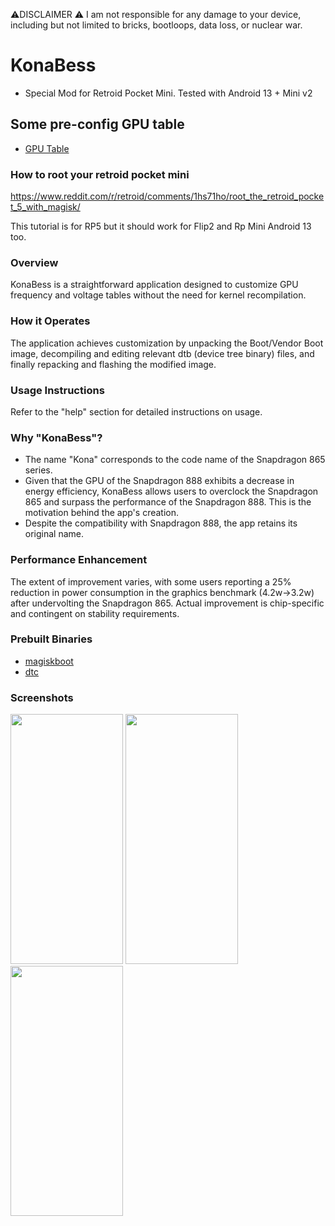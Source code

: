 ⚠️DISCLAIMER ⚠️
I am not responsible for any damage to your device, including but not limited to bricks, bootloops, data loss, or nuclear war.


# KonaBess
- Special Mod for Retroid Pocket Mini. Tested with Android 13 + Mini v2

## Some pre-config GPU table 
- [GPU Table](https://github.com/squalle0nhart/KonaBess-rp-mini-mod/tree/master/gpuTables)


### How to root your retroid pocket mini 
https://www.reddit.com/r/retroid/comments/1hs71ho/root_the_retroid_pocket_5_with_magisk/ 

This tutorial is for RP5 but it should work for Flip2 and Rp Mini Android 13 too.

### Overview

KonaBess is a straightforward application designed to customize GPU frequency and voltage tables without the need for kernel recompilation.

### How it Operates

The application achieves customization by unpacking the Boot/Vendor Boot image, decompiling and editing relevant dtb (device tree binary) files, and finally repacking and flashing the modified image.

### Usage Instructions

Refer to the "help" section for detailed instructions on usage.

### Why "KonaBess"?

- The name "Kona" corresponds to the code name of the Snapdragon 865 series.
- Given that the GPU of the Snapdragon 888 exhibits a decrease in energy efficiency, KonaBess allows users to overclock the Snapdragon 865 and surpass the performance of the Snapdragon 888. This is the motivation behind the app's creation.
- Despite the compatibility with Snapdragon 888, the app retains its original name.

### Performance Enhancement

The extent of improvement varies, with some users reporting a 25% reduction in power consumption in the graphics benchmark (4.2w->3.2w) after undervolting the Snapdragon 865. Actual improvement is chip-specific and contingent on stability requirements.

### Prebuilt Binaries

- [magiskboot](https://github.com/topjohnwu/Magisk)
- [dtc](https://github.com/xzr467706992/dtc-aosp/tree/standalone)

### Screenshots

<img src="https://raw.githubusercontent.com/xzr467706992/KonaBess/master/screenshots/ss1.jpg" width="180" height="400" /> <img src="https://raw.githubusercontent.com/xzr467706992/KonaBess/master/screenshots/ss2.jpg" width="180" height="400" /> <img src="https://raw.githubusercontent.com/xzr467706992/KonaBess/master/screenshots/ss3.jpg" width="180" height="400" />
